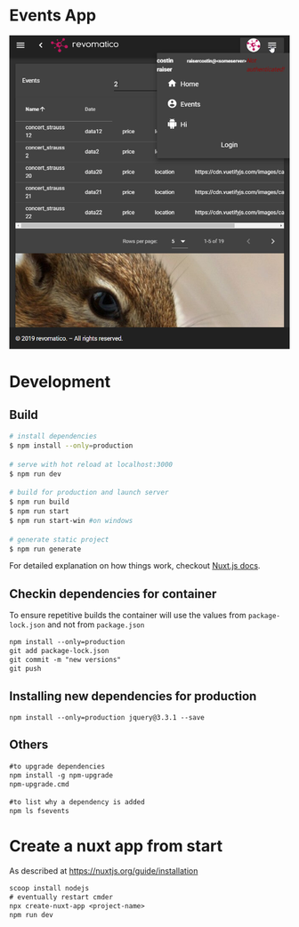 # Events App

![EventsUiApp](events-ui-app.png)

# Development

## Build

``` bash
# install dependencies
$ npm install --only=production

# serve with hot reload at localhost:3000
$ npm run dev

# build for production and launch server
$ npm run build
$ npm run start
$ npm run start-win #on windows

# generate static project
$ npm run generate
```

For detailed explanation on how things work, checkout [Nuxt.js docs](https://nuxtjs.org).

## Checkin dependencies for container
To ensure repetitive builds the container will use the values from `package-lock.json` and not from `package.json`
```
npm install --only=production
git add package-lock.json
git commit -m "new versions"
git push
``` 

## Installing new dependencies for production
```
npm install --only=production jquery@3.3.1 --save
```

## Others
```
#to upgrade dependencies
npm install -g npm-upgrade
npm-upgrade.cmd

#to list why a dependency is added
npm ls fsevents
```

# Create a nuxt app from start
As described at https://nuxtjs.org/guide/installation 

```
scoop install nodejs
# eventually restart cmder
npx create-nuxt-app <project-name>
npm run dev
```
